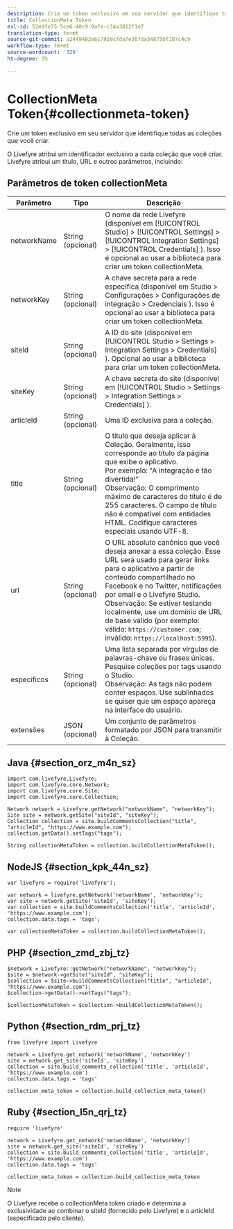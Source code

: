 ```yaml
---
description: Crie um token exclusivo em seu servidor que identifique todas as coleções que você criar.
title: CollectionMeta Token
exl-id: 52edfe75-5ce6-40c9-9afe-c34a3812f1e7
translation-type: tm+mt
source-git-commit: a2449482e617939cfda7e367da34875bf187c4c9
workflow-type: tm+mt
source-wordcount: '329'
ht-degree: 3%

---
```


# CollectionMeta Token{#collectionmeta-token}

Crie um token exclusivo em seu servidor que identifique todas as coleções que você criar.

O Livefyre atribui um identificador exclusivo a cada coleção que você criar. Livefyre atribui um título, URL e outros parâmetros, incluindo:

## Parâmetros de token collectionMeta

| Parâmetro | Tipo | Descrição |
|--- |--- |--- |
| networkName | String (opcional) | O nome da rede Livefyre (disponível em [!UICONTROL Studio] > [!UICONTROL Settings] > [!UICONTROL Integration Settings] > [!UICONTROL Credentials] ). Isso é opcional ao usar a biblioteca para criar um token collectionMeta. |
| networkKey | String (opcional) | A chave secreta para a rede específica (disponível em Studio > Configurações > Configurações de integração > Credenciais ). Isso é opcional ao usar a biblioteca para criar um token collectionMeta. |
| siteId | String (opcional) | A ID do site (disponível em [!UICONTROL Studio > Settings > Integration Settings > Credentials] ). Opcional ao usar a biblioteca para criar um token collectionMeta. |
| siteKey | String (opcional) | A chave secreta do site (disponível em [!UICONTROL Studio > Settings > Integration Settings > Credentials] ). |
| articleId | String (opcional) | Uma ID exclusiva para a coleção. |
| title | String (opcional) | O título que deseja aplicar à Coleção. Geralmente, isso corresponde ao título da página que exibe o aplicativo. <br>Por exemplo: &quot;A integração é tão divertida!&quot; <br>Observação: O comprimento máximo de caracteres do título é de 255 caracteres. O campo de título não é compatível com entidades HTML. Codifique caracteres especiais usando UTF-8. |
| url | String (opcional) | O URL absoluto canônico que você deseja anexar a essa coleção. Esse URL será usado para gerar links para o aplicativo a partir de conteúdo compartilhado no Facebook e no Twitter, notificações por email e o Livefyre Studio. <br>Observação: Se estiver testando localmente, use um domínio de URL de base válido (por exemplo: válido:  `https://customer.com`; inválido:  `https://localhost:5995`). |
| específicos | String (opcional) | Uma lista separada por vírgulas de palavras-chave ou frases únicas. Pesquise coleções por tags usando o Studio.  </br>Observação: As tags não podem conter espaços. Use sublinhados se quiser que um espaço apareça na interface do usuário. |
| extensões | JSON (opcional) | Um conjunto de parâmetros formatado por JSON para transmitir à Coleção. |

## Java {#section_orz_m4n_sz}

```
import com.livefyre.Livefyre; 
import com.livefyre.core.Network; 
import com.livefyre.core.Site; 
import com.livefyre.core.Collection; 
  
Network network = Livefyre.getNetwork("networkName", "networkKey"); 
Site site = network.getSite("siteId", "siteKey"); 
Collection collection = site.buildCommentsCollection("title", "articleId", "https://www.example.com"); 
collection.getData().setTags("tags"); 
  
String collectionMetaToken = collection.buildCollectionMetaToken();
```

## NodeJS {#section_kpk_44n_sz}

```
var livefyre = require('livefyre'); 
  
var network = livefyre.getNetwork('networkName', 'networkKey'); 
var site = network.getSite('siteId', 'siteKey'); 
var collection = site.buildCommentsCollection('title', 'articleId', 'https://www.example.com'); 
collection.data.tags = 'tags'; 
  
var collectionMetaToken = collection.buildCollectionMetaToken(); 
```

## PHP {#section_zmd_zbj_tz}

```
$network = Livefyre::getNetwork("networkName", "networkKey"); 
$site = $network->getSite("siteId", "siteKey"); 
$collection = $site->buildCommentsCollection("title", "articleId", "https://www.example.com"); 
$collection->getData()->setTags("tags"); 
  
$collectionMetaToken = $collection->buildCollectionMetaToken();
```

## Python {#section_rdm_prj_tz}

```
from livefyre import Livefyre 
  
network = Livefyre.get_network('networkName', 'networkKey') 
site = network.get_site('siteId', 'siteKey') 
collection = site.build_comments_collection('title', 'articleId', 'https://www.example.com') 
collection.data.tags = 'tags' 
  
collection_meta_token = collection.build_collection_meta_token()
```

## Ruby {#section_l5n_qrj_tz}

```
require 'livefyre' 
  
network = Livefyre.get_network('networkName', 'networkKey') 
site = network.get_site('siteId', 'siteKey') 
collection = site.build_comments_collection('title', 'articleId', 'https://www.example.com') 
collection.data.tags = 'tags' 
  
collection_meta_token = collection.build_collection_meta_token 
```

>[!NOTE]
>
>O Livefyre recebe o collectionMeta token criado e determina a exclusividade ao combinar o siteId (fornecido pelo Livefyre) e o articleId (especificado pelo cliente).
